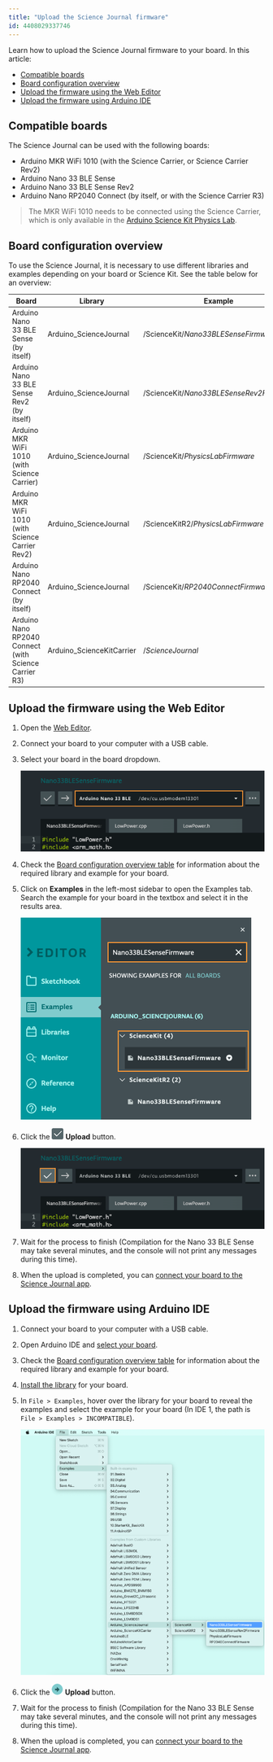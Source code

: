 ```yaml
---
title: "Upload the Science Journal firmware"
id: 4408029337746
---
```


Learn how to upload the Science Journal firmware to your board. In this article:

* [Compatible boards](#compatible-boards)
* [Board configuration overview](#board-configuration)
* [Upload the firmware using the Web Editor](#using-the-web-editor)
* [Upload the firmware using Arduino IDE](#using-arduino-ide)

<a id="compatible-boards"></a>

## Compatible boards

The Science Journal can be used with the following boards:

* Arduino MKR WiFi 1010 (with the Science Carrier, or Science Carrier Rev2)
* Arduino Nano 33 BLE Sense
* Arduino Nano 33 BLE Sense Rev2
* Arduino Nano RP2040 Connect (by itself, or with the Science Carrier R3)

>The MKR WiFi 1010 needs to be connected using the Science Carrier, which is only available in the [Arduino Science Kit Physics Lab](https://store.arduino.cc/products/arduino-science-kit-physics-lab).

<a id="board-configuration"></a>

## Board configuration overview

To use the Science Journal, it is necessary to use different libraries and examples depending on your board or Science Kit. See the table below for an overview:

| Board                                      | Library                 | Example                               |
| ------------------------------------------ | ----------------------- | ------------------------------------- |
| Arduino Nano 33 BLE Sense (by itself)       | Arduino_ScienceJournal | /ScienceKit/<em>Nano33BLESenseFirmware</em> |
| Arduino Nano 33 BLE Sense Rev2 (by itself)  | Arduino_ScienceJournal | /ScienceKit/<em>Nano33BLESenseRev2Firmware</em> |
| Arduino MKR WiFi 1010 (with Science Carrier)| Arduino_ScienceJournal | /ScienceKit/<em>PhysicsLabFirmware</em> |
| Arduino MKR WiFi 1010 (with Science Carrier Rev2)| Arduino_ScienceJournal | /ScienceKitR2/<em>PhysicsLabFirmware</em> |
| Arduino Nano RP2040 Connect (by itself)    | Arduino_ScienceJournal | /ScienceKit/<em>RP2040ConnectFirmware</em> |
| Arduino Nano RP2040 Connect (with Science Carrier R3)| Arduino_ScienceKitCarrier | /<em>ScienceJournal</em> |

<a id="using-the-web-editor"></a>

## Upload the firmware using the Web Editor

1. Open the [Web Editor](https://create.arduino.cc/editor).
2. Connect your board to your computer with a USB cable.
3. Select your board in the board dropdown.

   ![The board dropdown in the Web Editor.](img/web-editor-sj-firmware-board.png)

4. Check the [Board configuration overview  table](#board-configuration) for information about the required library and example for your board.
5. Click on **Examples** in the left-most sidebar to open the Examples tab. Search the example for your board in the textbox and select it in the results area.

    ![Opening the Nano33BLESenseFirmware example from the Arduino_ScienceJournal library.](img/web-editor-select-example.png)

6. Click the ![Web Editor upload button.](img/symbol_upload-web.png) **Upload** button.

   ![Uploading the sketch in the Web Editor.](img/web-editor-sj-firmware-upload.png)

7. Wait for the process to finish (Compilation for the Nano 33 BLE Sense may take several minutes, and the console will not print any messages during this time).
8. When the upload is completed, you can [connect your board to the Science Journal app](https://support.arduino.cc/hc/en-us/articles/4407749620370).

<a id="using-arduino-ide"></a>

## Upload the firmware using Arduino IDE

1. Connect your board to your computer with a USB cable.
2. Open Arduino IDE and [select your board](https://support.arduino.cc/hc/en-us/articles/4406856349970-Select-board-and-port-in-Arduino-IDE).
3. Check the [Board configuration overview  table](#board-configuration) for information about the required library and example for your board.
4. [Install the library](https://support.arduino.cc/hc/en-us/articles/5145457742236-Add-libraries-to-Arduino-IDE) for your board.
5. In `File > Examples`, hover over the library for your board to reveal the examples and select the example for your board (In IDE 1, the path is `File > Examples > INCOMPATIBLE`).

    ![Arduino IDE 2 with the Nano33BLESenseFirmware example in the File>Examples menu](img/ide2-select-example-sj.png)

6. Click the ![Upload button](img/symbol_upload.png) **Upload** button.
7. Wait for the process to finish (Compilation for the Nano 33 BLE Sense may take several minutes, and the console will not print any messages during this time).
8. When the upload is completed, you can [connect your board to the Science Journal app](https://support.arduino.cc/hc/en-us/articles/4407749620370).
